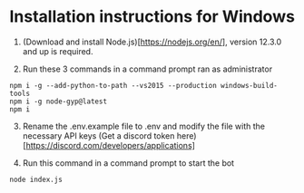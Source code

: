 # Installation instructions for Windows
1. (Download and install Node.js)[https://nodejs.org/en/], version 12.3.0 and up is required.

2. Run these 3 commands in a command prompt ran as administrator
```shell
npm i -g --add-python-to-path --vs2015 --production windows-build-tools
npm i -g node-gyp@latest
npm i
```

3. Rename the .env.example file to .env and modify the file with the necessary API keys
(Get a discord token here)[https://discord.com/developers/applications]

4. Run this command in a command prompt to start the bot
```shell
node index.js
```
